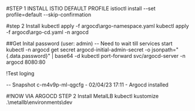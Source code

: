 #STEP 1 INSTALL ISTIO DEFAULT PROFILE
istioctl install --set profile=default --skip-confirmation

#step 2 Install
kubectl apply -f argocd\argo-namespace.yaml
kubectl apply -f argocd\argo-cd.yaml -n argocd

##Get Inital password (user: admin) -- Need to wait till services start
kubectl -n argocd get secret argocd-initial-admin-secret -o jsonpath="{.data.password}" | base64 -d
kubectl port-forward svc/argocd-server -n argocd 8080:80

!Test loging

-- Snapshot c-m4v9p-ml-qgcfg - 02/04/23 17:11 - Argocd installed



#!NOW VIA ARGOCD STEP 2 Install MetalLB
 kubectl kustomize .\metallb\environments\dev
